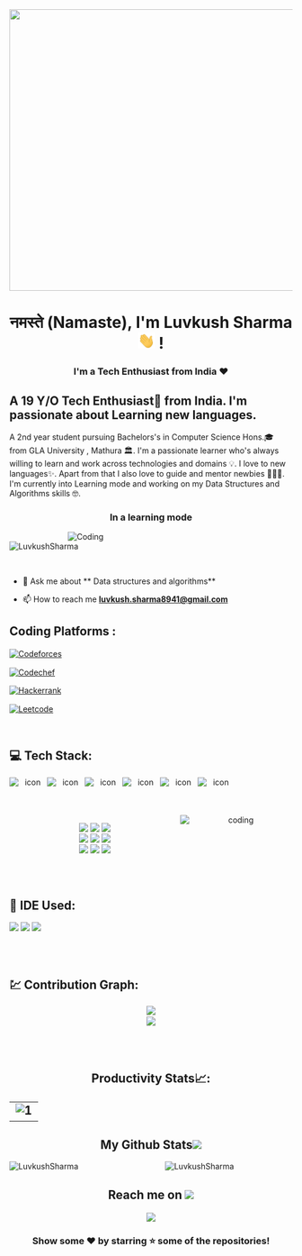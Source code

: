 <img align="top" width = "1000" height = "500" src="https://media0.giphy.com/media/LaVp0AyqR5bGsC5Cbm/giphy.gif?cid=ecf05e4794p7ty9cbsqdlp6r57wb34khcuvacdiguqo3ofm6&ep=v1_gifs_search&rid=giphy.gif&ct=g">
<h1 align="center"> नमस्ते (Namaste), I'm Luvkush Sharma <img src="https://raw.githubusercontent.com/ABSphreak/ABSphreak/master/gifs/Hi.gif" width="30px"> ! </h1>
<h3 align="center">I'm a Tech Enthusiast from India ❤</h3>
  
<h2>A 19 Y/O Tech Enthusiast🎯 from India. I'm passionate about Learning new languages.</h2>

<p>A 2nd year student pursuing Bachelors's in Computer Science Hons.🎓 from GLA University , Mathura 🏛. I'm a passionate learner who's always willing to learn and work across technologies and domains 💡. I love to new languages✨. Apart from that I also love to guide and mentor newbies 👨🏻‍💻. I'm currently into Learning mode and working on my Data Structures and Algorithms skills 🤓.</p>

<h3 align="center">In a learning mode</h3>
<img align="right" alt="Coding" width="400" src="https://www.iihglobal.com/wp-content/uploads/2019/02/dcsad.gif">

<p align="left"> <img src="https://komarev.com/ghpvc/?username=LuvkushSharma&label=Profile%20views&color=0e75b6&style=flat" alt="LuvkushSharma" /> </p>

<p align="left"> <a href="https://twitter.com/" target="blank"><img src="https://img.shields.io/twitter/follow/?logo=twitter&style=for-the-badge" alt="" /></a> </p>

- 💬 Ask me about ** Data structures and algorithms**

- 📫 How to reach me **luvkush.sharma8941@gmail.com**

## Coding Platforms :

<a href="https://codeforces.com/profile/Luvkush_sharma" target="blank"><img align="center" src="https://www.google.com/imgres?imgurl=https%3A%2F%2Fupload.wikimedia.org%2Fwikipedia%2Fcommons%2Fthumb%2Fb%2Fb1%2FCodeforces_logo.svg%2F2560px-Codeforces_logo.svg.png&tbnid=IBVYW_xyjuIL3M&vet=12ahUKEwiWh_r98quCAxVE2jgGHZBnAFwQMygIegQIARB-..i&imgrefurl=https%3A%2F%2Fen.m.wikipedia.org%2Fwiki%2FFile%3ACodeforces_logo.svg&docid=eeaVS9RcikWztM&w=2560&h=302&q=codeforces%20images&ved=2ahUKEwiWh_r98quCAxVE2jgGHZBnAFwQMygIegQIARB-" alt="Codeforces" height="50" width="70" /></a>

<a href="https://www.codechef.com/users/luvkush8941" target="blank"><img align="center" src="https://avatars.githubusercontent.com/u/11960354?v=4" alt="Codechef" height="30" width="40" /></a>
  
<a href="https://www.hackerrank.com/luvkush sharma" target="blank"><img align="center" src="https://raw.githubusercontent.com/rahuldkjain/github-profile-readme-generator/master/src/images/icons/Social/hackerrank.svg" alt="Hackerrank" height="30" width="40" /></a>

<a href="https://leetcode.com/luvkush_14/" target="blank"><img align="center" src="https://repository-images.githubusercontent.com/408927712/1c5ce46e-266f-43f0-b543-75bf341239b5" alt="Leetcode" height="50" width="70" /></a>

<br>


## 💻 Tech Stack:
<div align="center">
<div style="display: flex; align-items: flex-start;"><img src="https://techstack-generator.vercel.app/java-icon.svg" alt="icon" width="67" height="67" /><img src="https://techstack-generator.vercel.app/python-icon.svg" alt="icon" width="67" height="67" /><img src="https://techstack-generator.vercel.app/github-icon.svg" alt="icon" width="67" height="67" /><img src="https://techstack-generator.vercel.app/js-icon.svg" alt="icon" width="67" height="67" /><img src="https://techstack-generator.vercel.app/prettier-icon.svg" alt="icon" width="67" height="67" />
<img src="https://techstack-generator.vercel.app/mysql-icon.svg" alt="icon" width="67" height="67" /></div>
<img align="right" alt="coding" width="200" height="200" src="https://media2.giphy.com/media/pT4hk0FMDu5VT0oRQc/200w.gif?cid=82a1493b9vmvghhh6l756gpfj7wxmo4om6ng7gck95oqo5mw&ep=v1_gifs_related&rid=200w.gif&ct=s">


![][c]  ![][java] ![][python] <br>
![][html] ![][css] ![][javascript] <br>
 ![][mysql]  ![][github] ![][c++] <br>
<br>
</div><br>

## 📝 IDE Used:
![][vscode] ![][pycharm] ![][intelij]  <br><br>

<br >

## 💹 Contribution Graph:

<div align = "center">
  
![][snake] <br> ![][graph]

</div>


<h2 align="center">
<p align="center"><img width="150%" 
</p>

Productivity Stats📈:
<table>
  <tr>
    <td><center><img src="https://github-profile-summary-cards.vercel.app/api/cards/profile-details?username=LuvkushSharma&theme=monokai"  display=block width=100% height=auto  alt="1" ></center></td></b>
   </tr> 
</table>
</p>


<h2 align="center">
  My Github Stats<img src="https://media.giphy.com/media/VgCDAzcKvsR6OM0uWg/giphy.gif" width="50">
</h2>

<img src="https://github-readme-stats.vercel.app/api?username=LuvkushSharma&show_icons=true&locale=en" alt="LuvkushSharma" width="45%" align="right"/>
<img src="https://github-readme-streak-stats.herokuapp.com/?user=LuvkushSharma&" alt="LuvkushSharma" width="45%" />

<br>

<div align="center">
<h2 align="center">Reach me on <img src="https://media0.giphy.com/media/jqNPzdTTxQfOgOqpO4/source.gif" width="50"></h2>
<a href="https://www.linkedin.com/in/luvkush-sharma-4581a3225"><img src="https://img.shields.io/badge/linkedin-%230077B5.svg?&style=for-the-badge&logo=linkedin&logoColor=white" align="center"/></a>
</div>

<div align="center">

### Show some ❤️ by starring ⭐ some of the repositories!
  
 <!----------------------------------{ contribution stats }--------------------------------->

[snake]: https://github.com/LuvkushSharma/LuvkushSharma/blob/output/snake.svg
[graph]: https://github-readme-activity-graph.cyclic.app/graph?username=LuvkushSharma&theme=react-dark&hide_border=false&area=true
<!----------------------------------{ language badges }--------------------------------->

[c]: https://img.shields.io/badge/c-%2300599C.svg?style=for-the-badge&logo=c
[c++]: https://img.shields.io/badge/c++-%2300599C.svg?style=for-the-badge&logo=c%2B%2B
[java]: https://img.shields.io/badge/java-%23ED8B00.svg?style=for-the-badge&logo=java
[python]: https://img.shields.io/badge/python-3670A0?style=for-the-badge&logo=python&logoColor=ffdd54
[aws]: https://img.shields.io/badge/AWS-%23FF9900.svg?style=for-the-badge&logo=amazon-aws
[css]: https://img.shields.io/badge/css3-%231572B6.svg?style=for-the-badge&logo=css3
[javascript]: https://img.shields.io/badge/javascript-%23323330.svg?style=for-the-badge&logo=javascript&logoColor=%23F7DF1E
[html]: https://img.shields.io/badge/html5-%23E34F26.svg?style=for-the-badge&logo=html5
[shell]: https://img.shields.io/badge/shell_script-%23121011.svg?style=for-the-badge&logo=gnu-bash
[github]: https://img.shields.io/badge/github-%23121011.svg?style=for-the-badge&logo=github&logoColor=white
[mysql]: https://img.shields.io/badge/mysql-%2300f.svg?style=for-the-badge&logo=mysql&logoColor=white
[vscode]: https://img.shields.io/badge/Visual%20Studio%20Code-%23007ACC.svg?style=for-the-badge&logo=visual-studio-code&logoColor=white
[pycharm]: https://img.shields.io/badge/pycharm-143?style=for-the-badge&logo=pycharm&logoColor=black&color=black&labelColor=green
[intelij]: https://img.shields.io/badge/IntelliJIDEA-000000.svg?style=for-the-badge&logo=intellij-idea&logoColor=white

 <br/>
